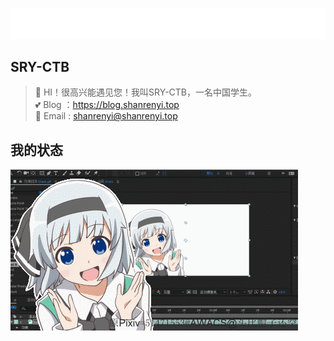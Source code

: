 ![介绍](./result.gif)

## SRY-CTB
> 🎉 HI！很高兴能遇见您！我叫SRY-CTB，一名中国学生。<br>
💕 Blog ：https://blog.shanrenyi.top <br>
🎇 Email : shanrenyi@shanrenyi.top

## 我的状态
![表情](./WQWP{2YLZ]FLH3H2NBE_KWF.gif)
